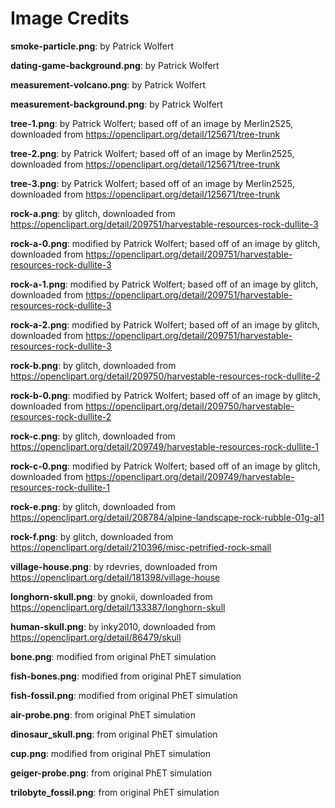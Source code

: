 Image Credits
===========

**smoke-particle.png**: by Patrick Wolfert

**dating-game-background.png**: by Patrick Wolfert

**measurement-volcano.png**: by Patrick Wolfert

**measurement-background.png**: by Patrick Wolfert

**tree-1.png**: by Patrick Wolfert; based off of an image by Merlin2525, downloaded from https://openclipart.org/detail/125671/tree-trunk

**tree-2.png**: by Patrick Wolfert; based off of an image by Merlin2525, downloaded from https://openclipart.org/detail/125671/tree-trunk

**tree-3.png**: by Patrick Wolfert; based off of an image by Merlin2525, downloaded from https://openclipart.org/detail/125671/tree-trunk

**rock-a.png**: by glitch, downloaded from https://openclipart.org/detail/209751/harvestable-resources-rock-dullite-3

**rock-a-0.png**: modified by Patrick Wolfert; based off of an image by glitch, downloaded from https://openclipart.org/detail/209751/harvestable-resources-rock-dullite-3

**rock-a-1.png**: modified by Patrick Wolfert; based off of an image by glitch, downloaded from https://openclipart.org/detail/209751/harvestable-resources-rock-dullite-3

**rock-a-2.png**: modified by Patrick Wolfert; based off of an image by glitch, downloaded from https://openclipart.org/detail/209751/harvestable-resources-rock-dullite-3

**rock-b.png**: by glitch, downloaded from https://openclipart.org/detail/209750/harvestable-resources-rock-dullite-2

**rock-b-0.png**: modified by Patrick Wolfert; based off of an image by glitch, downloaded from https://openclipart.org/detail/209750/harvestable-resources-rock-dullite-2

**rock-c.png**: by glitch, downloaded from https://openclipart.org/detail/209749/harvestable-resources-rock-dullite-1

**rock-c-0.png**: modified by Patrick Wolfert; based off of an image by glitch, downloaded from https://openclipart.org/detail/209749/harvestable-resources-rock-dullite-1

**rock-e.png**: by glitch, downloaded from https://openclipart.org/detail/208784/alpine-landscape-rock-rubble-01g-al1

**rock-f.png**: by glitch, downloaded from https://openclipart.org/detail/210396/misc-petrified-rock-small

**village-house.png**: by rdevries, downloaded from https://openclipart.org/detail/181398/village-house

**longhorn-skull.png**: by gnokii, downloaded from https://openclipart.org/detail/133387/longhorn-skull

**human-skull.png**: by inky2010, downloaded from https://openclipart.org/detail/86479/skull

**bone.png**: modified from original PhET simulation

**fish-bones.png**: modified from original PhET simulation

**fish-fossil.png**: modified from original PhET simulation

**air-probe.png**: from original PhET simulation

**dinosaur_skull.png**: from original PhET simulation

**cup.png**: modified from original PhET simulation

**geiger-probe.png**: from original PhET simulation

**trilobyte_fossil.png**: from original PhET simulation